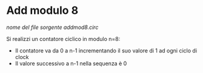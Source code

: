 # Add modulo 8

*nome del file sorgente addmod8.circ*

Si realizzi un contatore ciclico in modulo n=8:

- Il contatore va da 0 a n-1 incrementando il suo valore di 1 ad ogni ciclo di clock
- Il valore successivo a n-1 nella sequenza è 0
